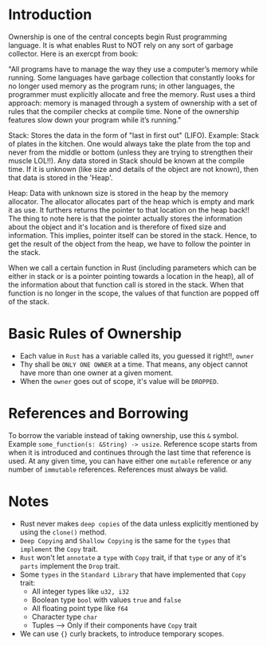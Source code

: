 # Introduction

Ownership is one of the central concepts begin Rust programming language. It is what enables Rust to NOT rely on any sort of garbage collector. Here is an exercpt from book:

"All programs have to manage the way they use a computer’s memory while running. Some languages have garbage collection that constantly looks for no longer used memory as the program runs; in other languages, the programmer must explicitly allocate and free the memory. Rust uses a third approach: memory is managed through a system of ownership with a set of rules that the compiler checks at compile time. None of the ownership features slow down your program while it’s running."

Stack: Stores the data in the form of "last in first out" (LIFO). Example: Stack of plates in the kitchen. One would always take the plate from the top and never from the middle or bottom (unless they are trying to strengthen their muscle LOL!!). Any data stored in Stack should be known at the compile time. If it is unknown (like size and details of the object are not known), then that data is stored in the 'Heap'.

Heap: Data with unknown size is stored in the heap by the memory allocator. The allocator allocates part of the heap which is empty and mark it as use. It furthers returns the pointer to that location on the heap back!! The thing to note here is that the pointer actually stores the information about the object and it's location and is therefore of fixed size and information. This implies, pointer itself can be stored in the stack. Hence, to get the result of the object from the heap, we have to follow the pointer in the stack.

When we call a certain function in Rust (including parameters which can be either in stack or is a pointer pointing towards a location in the heap), all of the information about that function call is stored in the stack. When that function is no longer in the scope, the values of that function are popped off of the stack.

# Basic Rules of Ownership

- Each value in `Rust` has a variable called its, you guessed it right!!, `owner`
- Thy shall be `ONLY ONE OWNER` at a time. That means, any object cannot have more than one owner at a given moment.
- When the `owner` goes out of scope, it's value will be `DROPPED`.

# References and Borrowing

To borrow the variable instead of taking ownership, use this `&` symbol. Example `some_function(s: &String) -> usize`.
Reference scope starts from when it is introduced and continues through the last time that reference is used. At any given time, you can have either one `mutable` reference or any number of `immutable` references. References must always be valid.

# Notes

- Rust never makes `deep copies` of the data unless explicitly mentioned by using the `clone()` method.
- `Deep Copying` and `Shallow Copying` is the same for the `types` that `implement` the `Copy` trait.
- `Rust` won't let `annotate` a `type` with `Copy` trait, if that `type` or any of it's `parts` implement the `Drop` trait.
- Some `types` in the `Standard Library` that have implemented that `Copy` trait:
  - All integer types like `u32, i32`
  - Boolean type `bool` with values `true` and `false`
  - All floating point type like `f64`
  - Character type `char`
  - Tuples --> Only if their components have `Copy` trait
- We can use `{}` curly brackets, to introduce temporary scopes.
